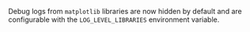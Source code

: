 Debug logs from `matplotlib` libraries are now hidden by default and are configurable with the `LOG_LEVEL_LIBRARIES` environment variable. 

